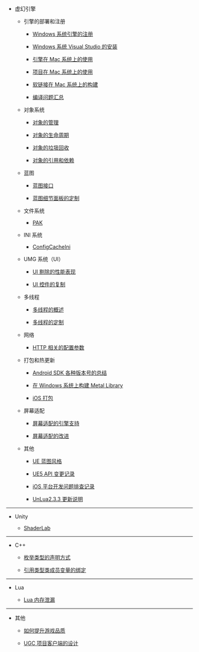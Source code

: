 + 虚幻引擎

    + 引擎的部署和注册

        + [Windows 系统引擎的注册](unreal_engine/windows_engine_registry.md)

        + [Windows 系统 Visual Studio 的安装](unreal_engine/windows_visual_studio.md)

        + [引擎在 Mac 系统上的使用](unreal_engine/mac_engine.md)

        + [项目在 Mac 系统上的使用](unreal_engine/mac_project.md)

        + [软链接在 Mac 系统上的构建](unreal_engine/mac_symlink.md)

        + [编译问题汇总](unreal_engine/compilation_questions.md)

    + 对象系统

        + [对象的管理](unreal_engine/object_management.md)

        + [对象的生命周期](unreal_engine/object_lifecycle.md)

        + [对象的垃圾回收](unreal_engine/object_garbage_collection.md)

        + [对象的引用和依赖](unreal_engine/object_reference.md)

    + 蓝图

        + [蓝图接口](unreal_engine/blueprint_interface.md)

        + [蓝图细节面板的定制](unreal_engine/detail_customization.md)

    + 文件系统

        + [PAK](unreal_engine/pak.md)

    + INI 系统

        + [ConfigCacheIni](unreal_engine/config_cache_ini.md)

    + UMG 系统（UI）

        + [UI 剔除的性能表现](unreal_engine/ui_culling_performance.md)

        + [UI 控件的复制](unreal_engine/ui_widget_duplication.md)

    + 多线程

        + [多线程的概述](unreal_engine/thread_summary.md)

        + [多线程的定制](unreal_engine/thread_runnable.md)

    + 网络

        + [HTTP 相关的配置参数](unreal_engine/http_config.md)

    + 打包和热更新

        + [Android SDK 各种版本号的总结](unreal_engine/android_sdk_versions.md)

        + [在 Windows 系统上构建 Metal Library](unreal_engine/windows_metal_library.md)

        + [iOS 打包](unreal_engine/ios_packaging.md)

    + 屏幕适配

        + [屏幕适配的引擎支持](unreal_engine/screen_compatibility_engine.md)

        + [屏幕适配的改进](unreal_engine/screen_compatibility_advance.md)

    + 其他

        + [UE 蓝图风格](unreal_engine/blueprint_style.md)

        + [UE5 API 变更记录](unreal_engine/ue5_api_changes.md)

        + [iOS 平台开发问题排查记录](unreal_engine/ios_development.md)

        + [UnLua2.3.3 更新说明](unreal_engine/unlua_update233.md)

---

+ Unity

    + [ShaderLab](unity/shader_lab.md)

---

+ C\+\+

    + [枚举类型的声明方式](c++/enum_declaration.md)

    + [引用类型类成员变量的绑定](c++/reference_member_binding.md)

---

+ Lua

    + [Lua 内存泄漏](lua/memory_leak.md)

---

+ 其他

    + [如何提升游戏品质](misc/quality_game.md)

    + [UGC 项目客户端的设计](misc/ugc_client.md)
